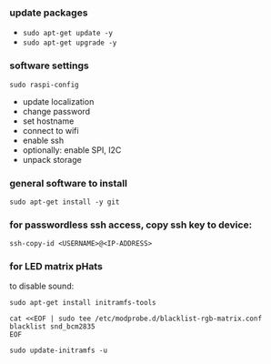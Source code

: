 ### update packages
* `sudo apt-get update -y`
* `sudo apt-get upgrade -y`

### software settings
`sudo raspi-config`
* update localization
* change password
* set hostname
* connect to wifi
* enable ssh
* optionally: enable SPI, I2C
* unpack storage

### general software to install
`sudo apt-get install -y git`

### for passwordless ssh access,  copy ssh key to device:
`ssh-copy-id <USERNAME>@<IP-ADDRESS>`

### for LED matrix pHats
to disable sound:

`sudo apt-get install initramfs-tools`

```shell
cat <<EOF | sudo tee /etc/modprobe.d/blacklist-rgb-matrix.conf
blacklist snd_bcm2835
EOF
```

`sudo update-initramfs -u`
